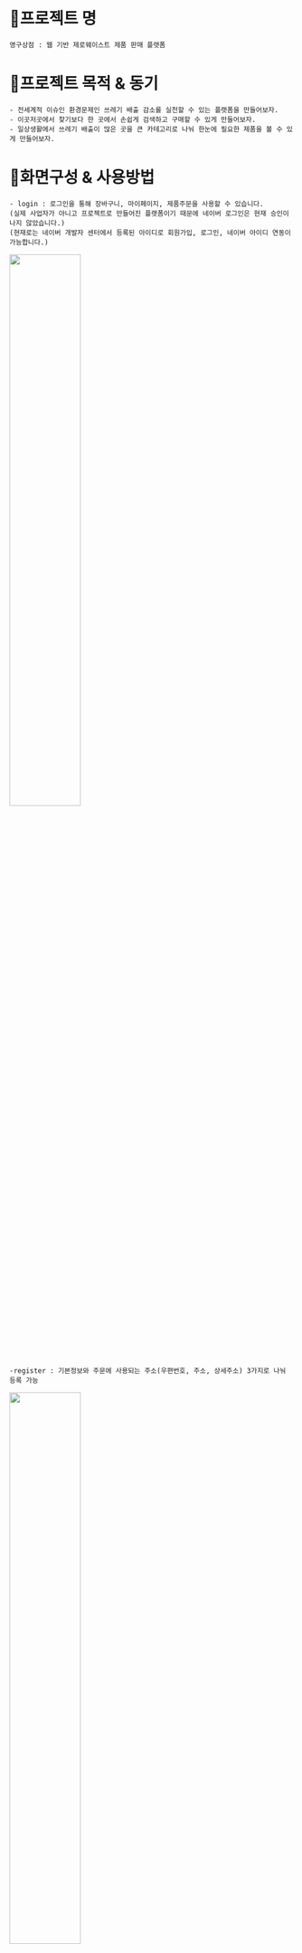 # 🌳프로젝트 명
```
영구상점 : 웹 기반 제로웨이스트 제품 판매 플랫폼
```
# 🌳프로젝트 목적 & 동기
```
- 전세계적 이슈인 환경문제인 쓰레기 배출 감소를 실천할 수 있는 플랫폼을 만들어보자.
- 이곳저곳에서 찾기보다 한 곳에서 손쉽게 검색하고 구매할 수 있게 만들어보자.
- 일상생활에서 쓰레기 배출이 많은 곳을 큰 카테고리로 나눠 한눈에 필요한 제품을 볼 수 있게 만들어보자.
```
# 🌳화면구성 & 사용방법
```
- login : 로그인을 통해 장바구니, 마이페이지, 제품주문을 사용할 수 있습니다.
(실제 사업자가 아니고 프로젝트로 만들어진 플랫폼이기 때문에 네이버 로그인은 현재 승인이 나지 않았습니다.)
(현재로는 네이버 개발자 센터에서 등록된 아이디로 회원가입, 로그인, 네이버 아이디 연동이 가능합니다.)
```
<img width="50%" src="https://user-images.githubusercontent.com/108383043/206973803-05b328c9-c687-47d6-bfed-ab5779c78715.png"/>

```
-register : 기본정보와 주문에 사용되는 주소(우편번호, 주소, 상세주소) 3가지로 나눠 등록 가능
```
<img width="50%" src="https://user-images.githubusercontent.com/108383043/206975523-cc80249d-3e07-4a95-a785-7bbc3d6a7f59.png"/>
